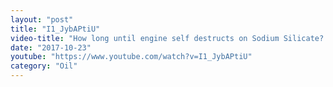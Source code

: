```yaml
---
layout: "post"
title: "I1_JybAPtiU"
video-title: "How long until engine self destructs on Sodium Silicate?  Let's find out!"
date: "2017-10-23"
youtube: "https://www.youtube.com/watch?v=I1_JybAPtiU"
category: "Oil"
---
```

<div class="space-y-1"></div>